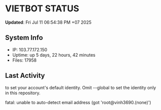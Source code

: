 # VIETBOT STATUS
**Updated**: Fri Jul 11 06:54:38 PM +07 2025

## System Info
- IP: 103.77.172.150
- Uptime: up 5 days, 22 hours, 42 minutes
- Files: 17958

## Last Activity

to set your account's default identity.
Omit --global to set the identity only in this repository.

fatal: unable to auto-detect email address (got 'root@vinh3690.(none)')
